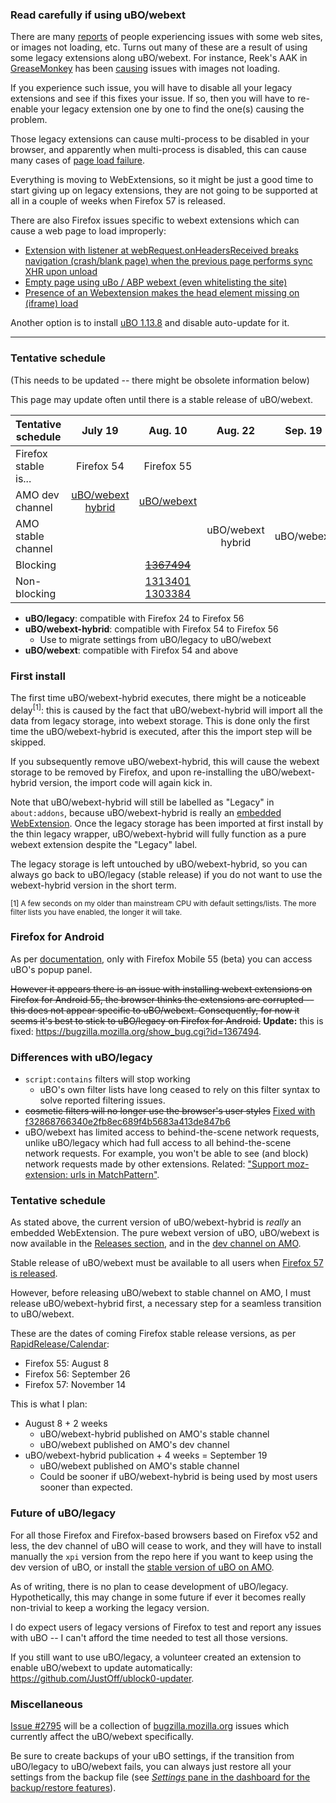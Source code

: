 ### Read carefully if using uBO/webext

There are many [reports](http://forums.mozillazine.org/viewtopic.php?p=14764474#p14764474) of people experiencing issues with some web sites, or images not loading, etc. Turns out many of these are a result of using some legacy extensions along uBO/webext. For instance, Reek's AAK in [GreaseMonkey](https://www.reddit.com/r/uBlockOrigin/comments/6xl3em/image_links_suddenly_blocked_by_ublock_origin/) has been [causing](https://www.reddit.com/r/firefox/comments/6x8hbe/ublock_origin_is_a_webextension_in_amo_stable/dmf6j5k/) issues with images not loading.

If you experience such issue, you will have to disable all your legacy extensions and see if this fixes your issue. If so, then you will have to re-enable your legacy extension one by one to find the one(s) causing the problem.

Those legacy extensions can cause multi-process to be disabled in your browser, and apparently when multi-process is disabled, this can cause many cases of [page load failure](https://bugzilla.mozilla.org/show_bug.cgi?id=1348497#c27).

Everything is moving to WebExtensions, so it might be just a good time to start giving up on legacy extensions, they are not going to be supported at all in a couple of weeks when Firefox 57 is released.

There are also Firefox issues specific to webext extensions which can cause a web page to load improperly:

- [Extension with listener at webRequest.onHeadersReceived breaks navigation (crash/blank page) when the previous page performs sync XHR upon unload](https://bugzilla.mozilla.org/show_bug.cgi?id=1401516)
- [Empty page using uBo / ABP webext (even whitelisting the site)](https://bugzilla.mozilla.org/show_bug.cgi?id=1396226)
- [Presence of an Webextension makes the head element missing on (iframe) load](https://bugzilla.mozilla.org/show_bug.cgi?id=1375875)

Another option is to install [uBO 1.13.8](https://addons.mozilla.org/en-US/firefox/addon/ublock-origin/versions/?page=1#version-1.13.8) and disable auto-update for it.

***

### Tentative schedule

(This needs to be updated -- there might be obsolete information below)

This page may update often until there is a stable release of uBO/webext.

| Tentative schedule | July 19 | Aug. 10 | Aug. 22 | Sep. 19 | Nov. 14 |
| ----- |:-----:|:-----:|:-----:|:-----:|:-----:|
| Firefox stable is...  | Firefox 54 | Firefox 55 |        |         | [Firefox 57](https://blog.mozilla.org/addons/2017/02/16/the-road-to-firefox-57-compatibility-milestones/) |
| AMO dev channel | [uBO/webext<br>hybrid](https://addons.mozilla.org/en-US/firefox/addon/ublock-origin/versions/beta?page=1#version-1.13.9b7) | [uBO/webext](https://addons.mozilla.org/en-US/firefox/addon/ublock-origin/versions/beta) |       |       |       |
| AMO stable channel |       |       | uBO/webext<br>hybrid | uBO/webext |       |
| Blocking |       | ~~[1367494](https://bugzilla.mozilla.org/show_bug.cgi?id=1367494)~~ |       |
| Non-blocking |       | [1313401](https://bugzilla.mozilla.org/show_bug.cgi?id=1313401)<br>[1303384](https://bugzilla.mozilla.org/show_bug.cgi?id=1303384) |       |

- **uBO/legacy**: compatible with Firefox 24 to Firefox 56
- **uBO/webext-hybrid**: compatible with Firefox 54 to Firefox 56
    - Use to migrate settings from uBO/legacy to uBO/webext
- **uBO/webext**: compatible with Firefox 54 and above

### First install

The first time uBO/webext-hybrid executes, there might be a noticeable delay<sup>[1]</sup>: this is caused by the fact that uBO/webext-hybrid will import all the data from legacy storage, into webext storage. This is done only the first time the uBO/webext-hybrid is executed, after this the import step will be skipped.

If you subsequently remove uBO/webext-hybrid, this will cause the webext storage to be removed by Firefox, and upon re-installing the uBO/webext-hybrid version, the import code will again kick in.

Note that uBO/webext-hybrid will still be labelled as "Legacy" in `about:addons`, because uBO/webext-hybrid is really an [embedded WebExtension](https://developer.mozilla.org/en-US/Add-ons/WebExtensions/Embedded_WebExtensions). Once the legacy storage has been imported at first install by the thin legacy wrapper, uBO/webext-hybrid will fully function as a pure webext extension despite the "Legacy" label.

The legacy storage is left untouched by uBO/webext-hybrid, so you can always go back to uBO/legacy (stable release) if you do not want to use the webext-hybrid version in the short term.

<sub>[1] A few seconds on my older than mainstream CPU with default settings/lists. The more filter lists you have enabled, the longer it will take.</sub>

### Firefox for Android

As per [documentation](https://developer.mozilla.org/en-US/Add-ons/WebExtensions/Differences_between_desktop_and_Android), only with Firefox Mobile 55 (beta) you can access uBO's popup panel.

~~However it appears there is an issue with installing webext extensions on Firefox for Android 55, the browser thinks the extensions are corrupted -- this does not appear specific to uBO/webext. Consequently, for now it seems it's best to stick to uBO/legacy on Firefox for Android.~~ **Update:** this is fixed: <https://bugzilla.mozilla.org/show_bug.cgi?id=1367494>.

### Differences with uBO/legacy

- `script:contains` filters will stop working
    - uBO's own filter lists have long ceased to rely on this filter syntax to solve reported filtering issues.
- ~~cosmetic filters will no longer use the browser's user styles~~ [Fixed with f32868766340e2fb8ec689f4b5683a413de847b6](https://github.com/gorhill/uBlock/commit/f32868766340e2fb8ec689f4b5683a413de847b6)
- uBO/webext has limited access to behind-the-scene network requests, unlike uBO/legacy which had full access to all behind-the-scene network requests. For example, you won't be able to see (and block) network requests made by other extensions. Related: ["Support moz-extension: urls in MatchPattern"](https://bugzilla.mozilla.org/show_bug.cgi?id=1271354#c14).

### Tentative schedule

As stated above, the current version of uBO/webext-hybrid is _really_ an embedded WebExtension. The pure webext version of uBO, uBO/webext is now available in the [Releases section](https://github.com/gorhill/uBlock/releases), and in the [dev channel on AMO](https://addons.mozilla.org/en-US/firefox/addon/ublock-origin/versions/beta).

Stable release of uBO/webext must be available to all users when [Firefox 57 is released](https://blog.mozilla.org/addons/2017/02/16/the-road-to-firefox-57-compatibility-milestones/).

However, before releasing uBO/webext to stable channel on AMO, I must release uBO/webext-hybrid first, a necessary step for a seamless transition to uBO/webext.

These are the dates of coming Firefox stable release versions, as per [RapidRelease/Calendar](https://wiki.mozilla.org/RapidRelease/Calendar):

- Firefox 55: August 8
- Firefox 56: September 26
- Firefox 57: November 14

This is what I plan:

- August 8 + 2 weeks
    - uBO/webext-hybrid published on AMO's stable channel
    - uBO/webext published on AMO's dev channel
- uBO/webext-hybrid publication + 4 weeks = September 19
    - uBO/webext published on AMO's stable channel
    - Could be sooner if uBO/webext-hybrid is being used by most users sooner than expected.

### Future of uBO/legacy

For all those Firefox and Firefox-based browsers based on Firefox v52 and less, the dev channel of uBO will cease to work, and they will have to install manually the `xpi` version from the repo here if you want to keep using the dev version of uBO, or install the [stable version of uBO on AMO](https://addons.mozilla.org/en-US/firefox/addon/ublock-origin/).

As of writing, there is no plan to cease development of uBO/legacy. Hypothetically, this may change in some future if ever it becomes really non-trivial to keep a working the legacy version.

I do expect users of legacy versions of Firefox to test and report any issues with uBO -- I can't afford the time needed to test all those versions.

If you still want to use uBO/legacy, a volunteer created an extension to enable uBO/webext to update automatically: <https://github.com/JustOff/ublock0-updater>.

### Miscellaneous

[Issue #2795](https://github.com/gorhill/uBlock/issues/2795) will be a collection of [bugzilla.mozilla.org](https://bugzilla.mozilla.org/) issues which currently affect the uBO/webext specifically.

Be sure to create backups of your uBO settings, if the transition from uBO/legacy to uBO/webext fails, you can always just restore all your settings from the backup file (see [_Settings_ pane in the dashboard for the backup/restore features](https://github.com/gorhill/uBlock/wiki/Dashboard:-Settings#backuprestore-section)).